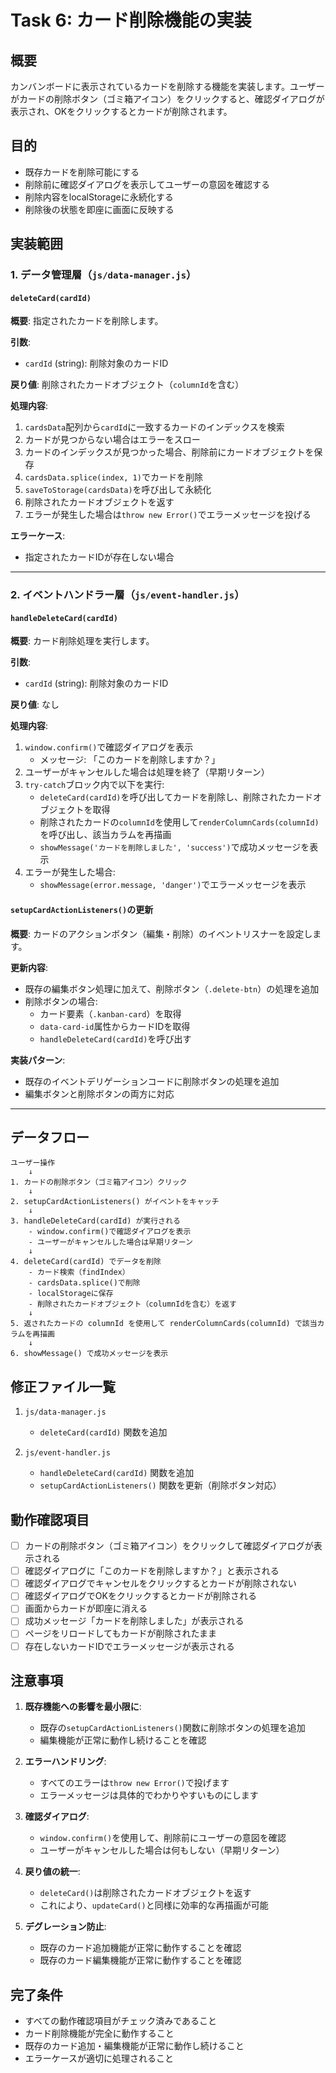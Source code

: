 # Task 6: カード削除機能の実装

## 概要

カンバンボードに表示されているカードを削除する機能を実装します。ユーザーがカードの削除ボタン（ゴミ箱アイコン）をクリックすると、確認ダイアログが表示され、OKをクリックするとカードが削除されます。

## 目的

- 既存カードを削除可能にする
- 削除前に確認ダイアログを表示してユーザーの意図を確認する
- 削除内容をlocalStorageに永続化する
- 削除後の状態を即座に画面に反映する

## 実装範囲

### 1. データ管理層（`js/data-manager.js`）

#### `deleteCard(cardId)`

**概要**: 指定されたカードを削除します。

**引数**:
- `cardId` (string): 削除対象のカードID

**戻り値**: 削除されたカードオブジェクト（`columnId`を含む）

**処理内容**:
1. `cardsData`配列から`cardId`に一致するカードのインデックスを検索
2. カードが見つからない場合はエラーをスロー
3. カードのインデックスが見つかった場合、削除前にカードオブジェクトを保存
4. `cardsData.splice(index, 1)`でカードを削除
5. `saveToStorage(cardsData)`を呼び出して永続化
6. 削除されたカードオブジェクトを返す
7. エラーが発生した場合は`throw new Error()`でエラーメッセージを投げる

**エラーケース**:
- 指定されたカードIDが存在しない場合

---

### 2. イベントハンドラー層（`js/event-handler.js`）

#### `handleDeleteCard(cardId)`

**概要**: カード削除処理を実行します。

**引数**:
- `cardId` (string): 削除対象のカードID

**戻り値**: なし

**処理内容**:
1. `window.confirm()`で確認ダイアログを表示
   - メッセージ: 「このカードを削除しますか？」
2. ユーザーがキャンセルした場合は処理を終了（早期リターン）
3. `try-catch`ブロック内で以下を実行:
   - `deleteCard(cardId)`を呼び出してカードを削除し、削除されたカードオブジェクトを取得
   - 削除されたカードの`columnId`を使用して`renderColumnCards(columnId)`を呼び出し、該当カラムを再描画
   - `showMessage('カードを削除しました', 'success')`で成功メッセージを表示
4. エラーが発生した場合:
   - `showMessage(error.message, 'danger')`でエラーメッセージを表示

#### `setupCardActionListeners()`の更新

**概要**: カードのアクションボタン（編集・削除）のイベントリスナーを設定します。

**更新内容**:
- 既存の編集ボタン処理に加えて、削除ボタン（`.delete-btn`）の処理を追加
- 削除ボタンの場合:
  - カード要素（`.kanban-card`）を取得
  - `data-card-id`属性からカードIDを取得
  - `handleDeleteCard(cardId)`を呼び出す

**実装パターン**:
- 既存のイベントデリゲーションコードに削除ボタンの処理を追加
- 編集ボタンと削除ボタンの両方に対応

---

## データフロー

```text
ユーザー操作
    ↓
1. カードの削除ボタン（ゴミ箱アイコン）クリック
    ↓
2. setupCardActionListeners() がイベントをキャッチ
    ↓
3. handleDeleteCard(cardId) が実行される
    - window.confirm()で確認ダイアログを表示
    - ユーザーがキャンセルした場合は早期リターン
    ↓
4. deleteCard(cardId) でデータを削除
    - カード検索（findIndex）
    - cardsData.splice()で削除
    - localStorageに保存
    - 削除されたカードオブジェクト（columnIdを含む）を返す
    ↓
5. 返されたカードの columnId を使用して renderColumnCards(columnId) で該当カラムを再描画
    ↓
6. showMessage() で成功メッセージを表示
```

## 修正ファイル一覧

1. `js/data-manager.js`
   - `deleteCard(cardId)` 関数を追加

2. `js/event-handler.js`
   - `handleDeleteCard(cardId)` 関数を追加
   - `setupCardActionListeners()` 関数を更新（削除ボタン対応）

## 動作確認項目

- [ ] カードの削除ボタン（ゴミ箱アイコン）をクリックして確認ダイアログが表示される
- [ ] 確認ダイアログに「このカードを削除しますか？」と表示される
- [ ] 確認ダイアログでキャンセルをクリックするとカードが削除されない
- [ ] 確認ダイアログでOKをクリックするとカードが削除される
- [ ] 画面からカードが即座に消える
- [ ] 成功メッセージ「カードを削除しました」が表示される
- [ ] ページをリロードしてもカードが削除されたまま
- [ ] 存在しないカードIDでエラーメッセージが表示される

## 注意事項

1. **既存機能への影響を最小限に**:
   - 既存の`setupCardActionListeners()`関数に削除ボタンの処理を追加
   - 編集機能が正常に動作し続けることを確認

2. **エラーハンドリング**:
   - すべてのエラーは`throw new Error()`で投げます
   - エラーメッセージは具体的でわかりやすいものにします

3. **確認ダイアログ**:
   - `window.confirm()`を使用して、削除前にユーザーの意図を確認
   - ユーザーがキャンセルした場合は何もしない（早期リターン）

4. **戻り値の統一**:
   - `deleteCard()`は削除されたカードオブジェクトを返す
   - これにより、`updateCard()`と同様に効率的な再描画が可能

5. **デグレーション防止**:
   - 既存のカード追加機能が正常に動作することを確認
   - 既存のカード編集機能が正常に動作することを確認

## 完了条件

- すべての動作確認項目がチェック済みであること
- カード削除機能が完全に動作すること
- 既存のカード追加・編集機能が正常に動作し続けること
- エラーケースが適切に処理されること

